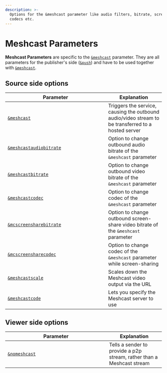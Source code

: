 ```yaml
---
description: >-
  Options for the &meshcast parameter like audio filters, bitrate, screen-share,
  codecs etc.
---
```


# Meshcast Parameters

**Meshcast Parameters** are specific to the [`&meshcast`](../../newly-added-parameters/and-meshcast.md) parameter. They are all parameters for the publisher's side ([`&push`](../../source-settings/push.md)) and have to be used together with [`&meshcast`](../../newly-added-parameters/and-meshcast.md).

## Source side options

<table><thead><tr><th width="307.57142857142856">Parameter</th><th>Explanation</th></tr></thead><tbody><tr><td><a href="../../newly-added-parameters/and-meshcast.md"><code>&#x26;meshcast</code></a></td><td>Triggers the service, causing the outbound audio/video stream to be transferred to a hosted server</td></tr><tr><td><a href="and-meshcastaudiobitrate.md"><code>&#x26;meshcastaudiobitrate</code></a></td><td>Option to change outbound audio bitrate of the <code>&#x26;meshcast</code> parameter</td></tr><tr><td><a href="../../meshcast-settings/and-meshcastbitrate.md"><code>&#x26;meshcastbitrate</code></a></td><td>Option to change outbound video bitrate of the <code>&#x26;meshcast</code> parameter</td></tr><tr><td><a href="../../meshcast-settings/and-meshcastcodec.md"><code>&#x26;meshcastcodec</code></a></td><td>Option to change codec of the <code>&#x26;meshcast</code> parameter</td></tr><tr><td><a href="../../meshcast-settings/and-mcscreensharebitrate.md"><code>&#x26;mcscreensharebitrate</code></a></td><td>Option to change outbound screen-share video bitrate of the <code>&#x26;meshcast</code> parameter</td></tr><tr><td><a href="../../meshcast-settings/and-mcscreensharecodec.md"><code>&#x26;mcscreensharecodec</code></a></td><td>Option to change codec of the <code>&#x26;meshcast</code> parameter while screen-sharing</td></tr><tr><td><a href="../upcoming-parameters/and-meshcastscale.md"><code>&#x26;meshcastscale</code></a></td><td>Scales down the Meshcast video output via the URL</td></tr><tr><td><a href="and-meshcastcode.md"><code>&#x26;meshcastcode</code></a></td><td>Lets you specify the Meshcast server to use</td></tr></tbody></table>

## **Viewer side options**

<table><thead><tr><th width="310.57142857142856">Parameter</th><th>Explanation</th></tr></thead><tbody><tr><td><a href="and-nomeshcast.md"><code>&#x26;nomeshcast</code></a></td><td>Tells a sender to provide a p2p stream, rather than a Meshcast stream</td></tr></tbody></table>
